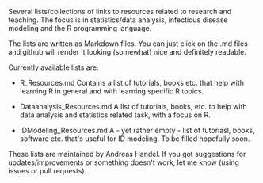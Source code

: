 Several lists/collections of links to resources related to research and teaching.
The focus is in statistics/data analysis, infectious disease modeling and the R programming language.

The lists are written as Markdown files. You can just click on the .md files and github will render it looking (somewhat) nice and definitely readable.

Currently available lists are:

- R_Resources.md
Contains a list of tutorials, books etc. that help with learning R in general and with learning specific R topics.

- Dataanalysis_Resources.md
A list of tutorials, books, etc. to help with data analysis and statistics related task, with a focus on R.

- IDModeling_Resources.md
A - yet rather empty - list of tutoriasl, books, software etc. that's useful for ID modeling. To be filled hopefully soon.

These lists are maintained by Andreas Handel. If you got suggestions for updates/improvements or something doesn't work, let me know (using issues or pull requests).  
